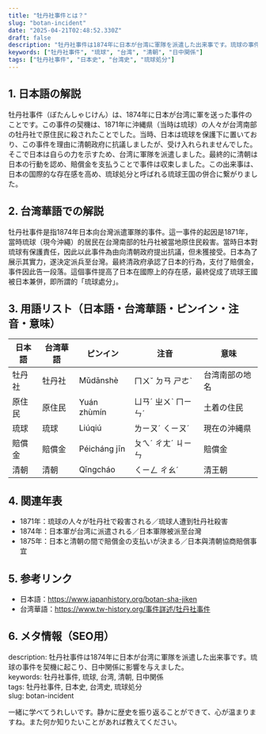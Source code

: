 ```yaml
---
title: "牡丹社事件とは？"
slug: "botan-incident"
date: "2025-04-21T02:48:52.330Z"
draft: false
description: "牡丹社事件は1874年に日本が台湾に軍隊を派遣した出来事です。琉球の事件を契機に起こり、日中関係に影響を与えました。"
keywords: ["牡丹社事件", "琉球", "台湾", "清朝", "日中関係"]
tags: ["牡丹社事件", "日本史", "台湾史", "琉球処分"]
---
```


## 1. 日本語の解説  
牡丹社事件（ぼたんしゃじけん）は、1874年に日本が台湾に軍を送った事件のことです。この事件の契機は、1871年に沖縄県（当時は琉球）の人々が台湾南部の牡丹社で原住民に殺されたことでした。当時、日本は琉球を保護下に置いており、この事件を理由に清朝政府に抗議しましたが、受け入れられませんでした。そこで日本は自らの力を示すため、台湾に軍隊を派遣しました。最終的に清朝は日本の行動を認め、賠償金を支払うことで事件は収束しました。この出来事は、日本の国際的な存在感を高め、琉球処分と呼ばれる琉球王国の併合に繋がりました。

## 2. 台湾華語での解説  
牡丹社事件是指1874年日本向台灣派遣軍隊的事件。這一事件的起因是1871年，當時琉球（現今沖繩）的居民在台灣南部的牡丹社被當地原住民殺害。當時日本對琉球有保護責任，因此以此事件為由向清朝政府提出抗議，但未獲接受。日本為了展示其實力，遂決定派兵至台灣。最終清政府承認了日本的行為，支付了賠償金，事件因此告一段落。這個事件提高了日本在國際上的存在感，最終促成了琉球王國被日本兼併，即所謂的「琉球處分」。

## 3. 用語リスト（日本語・台湾華語・ピンイン・注音・意味）  
| 日本語 | 台湾華語 | ピンイン | 注音 | 意味 |
| --- | --- | --- | --- | --- |
| 牡丹社 | 牡丹社 | Mǔdānshè | ㄇㄨˇ ㄉㄢ ㄕㄜˋ | 台湾南部の地名 |
| 原住民 | 原住民 | Yuán zhùmín | ㄩㄢˊ ㄓㄨˋ ㄇㄧㄣˊ | 土着の住民 |
| 琉球 | 琉球 | Liúqiú | ㄌㄧㄡˊ ㄑㄧㄡˊ | 現在の沖縄県 |
| 賠償金 | 賠償金 | Péicháng jīn | ㄆㄟˊ ㄔㄤˊ ㄐㄧㄣ | 賠償金 |
| 清朝 | 清朝 | Qīngcháo | ㄑㄧㄥ ㄔㄠˊ | 清王朝 |

## 4. 関連年表  
- 1871年：琉球の人々が牡丹社で殺害される／琉球人遭到牡丹社殺害  
- 1874年：日本軍が台湾に派遣される／日本軍隊被派至台灣  
- 1875年：日本と清朝の間で賠償金の支払いが決まる／日本與清朝協商賠償事宜

## 5. 参考リンク  
- 日本語：https://www.japanhistory.org/botan-sha-jiken  
- 台湾華語：https://www.tw-history.org/事件詳述/牡丹社事件

## 6. メタ情報（SEO用）  
description: 牡丹社事件は1874年に日本が台湾に軍隊を派遣した出来事です。琉球の事件を契機に起こり、日中関係に影響を与えました。  
keywords: 牡丹社事件, 琉球, 台湾, 清朝, 日中関係  
tags: 牡丹社事件, 日本史, 台湾史, 琉球処分  
slug: botan-incident

一緒に学べてうれしいです。静かに歴史を振り返ることができて、心が温まりますね。また何か知りたいことがあれば教えてください。